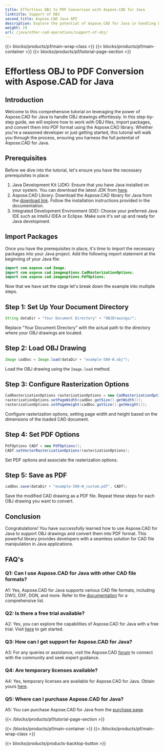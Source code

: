 ```yaml
---
title: Effortless OBJ to PDF Conversion with Aspose.CAD for Java
linktitle: Support of OBJ
second_title: Aspose.CAD Java API
description: Explore the potential of Aspose.CAD for Java in handling OBJ drawings seamlessly. Convert effortlessly to PDF with our step-by-step guide.
weight: 19
url: /java/other-cad-operations/support-of-obj/
---
```


{{< blocks/products/pf/main-wrap-class >}}
{{< blocks/products/pf/main-container >}}
{{< blocks/products/pf/tutorial-page-section >}}

# Effortless OBJ to PDF Conversion with Aspose.CAD for Java

## Introduction

Welcome to this comprehensive tutorial on leveraging the power of Aspose.CAD for Java to handle OBJ drawings effortlessly. In this step-by-step guide, we will explore how to work with OBJ files, import packages, and convert them into PDF format using the Aspose.CAD library. Whether you're a seasoned developer or just getting started, this tutorial will walk you through the process, ensuring you harness the full potential of Aspose.CAD for Java.

## Prerequisites

Before we dive into the tutorial, let's ensure you have the necessary prerequisites in place:
1. Java Development Kit (JDK): Ensure that you have Java installed on your system. You can download the latest JDK from [here](https://www.oracle.com/java/technologies/javase-downloads.html).
2. Aspose.CAD Library: Download the Aspose.CAD library for Java from the [download link](https://releases.aspose.com/cad/java/). Follow the installation instructions provided in the documentation.
3. Integrated Development Environment (IDE): Choose your preferred Java IDE such as IntelliJ IDEA or Eclipse. Make sure it's set up and ready for Java development.

## Import Packages

Once you have the prerequisites in place, it's time to import the necessary packages into your Java project. Add the following import statement at the beginning of your Java file:

```java
import com.aspose.cad.Image;
import com.aspose.cad.imageoptions.CadRasterizationOptions;
import com.aspose.cad.imageoptions.PdfOptions;
```

Now that we have set the stage let's break down the example into multiple steps.

## Step 1: Set Up Your Document Directory

```java
String dataDir = "Your Document Directory" + "OBJDrawings/";
```

Replace "Your Document Directory" with the actual path to the directory where your OBJ drawings are located.

## Step 2: Load OBJ Drawing

```java
Image cadDoc = Image.load(dataDir + "example-580-W.obj");
```

Load the OBJ drawing using the `Image.load` method.

## Step 3: Configure Rasterization Options

```java
CadRasterizationOptions rasterizationOptions = new CadRasterizationOptions();
rasterizationOptions.setPageWidth(cadDoc.getSize().getWidth());
rasterizationOptions.setPageHeight(cadDoc.getSize().getHeight());
```

Configure rasterization options, setting page width and height based on the dimensions of the loaded CAD document.

## Step 4: Set PDF Options

```java
PdfOptions CADf = new PdfOptions();
CADf.setVectorRasterizationOptions(rasterizationOptions);
```

Set PDF options and associate the rasterization options.

## Step 5: Save as PDF

```java
cadDoc.save(dataDir + "example-580-W_custom.pdf", CADf);
```

Save the modified CAD drawing as a PDF file.
Repeat these steps for each OBJ drawing you want to convert.

## Conclusion

Congratulations! You have successfully learned how to use Aspose.CAD for Java to support OBJ drawings and convert them into PDF format. This powerful library provides developers with a seamless solution for CAD file manipulation in Java applications.

## FAQ's

### Q1: Can I use Aspose.CAD for Java with other CAD file formats?

A1: Yes, Aspose.CAD for Java supports various CAD file formats, including DWG, DXF, DGN, and more. Refer to the [documentation](https://reference.aspose.com/cad/java/) for a comprehensive list.

### Q2: Is there a free trial available?

A2: Yes, you can explore the capabilities of Aspose.CAD for Java with a free trial. Visit [here](https://releases.aspose.com/) to get started.

### Q3: How can I get support for Aspose.CAD for Java?

A3: For any queries or assistance, visit the Aspose.CAD [forum](https://forum.aspose.com/c/cad/19) to connect with the community and seek expert guidance.

### Q4: Are temporary licenses available?

A4: Yes, temporary licenses are available for Aspose.CAD for Java. Obtain yours [here](https://purchase.aspose.com/temporary-license/).

### Q5: Where can I purchase Aspose.CAD for Java?

A5: You can purchase Aspose.CAD for Java from the [purchase page](https://purchase.aspose.com/buy).

{{< /blocks/products/pf/tutorial-page-section >}}

{{< /blocks/products/pf/main-container >}}
{{< /blocks/products/pf/main-wrap-class >}}

{{< blocks/products/products-backtop-button >}}

